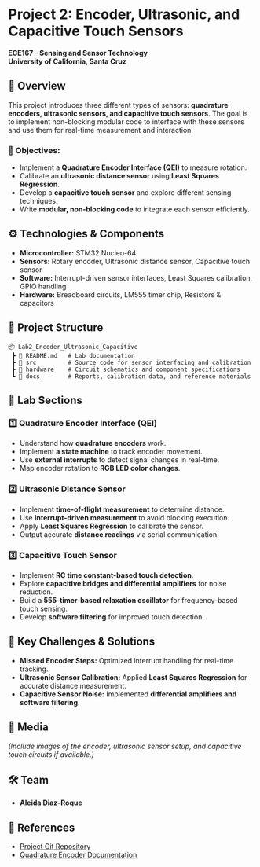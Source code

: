 # Project 2: Encoder, Ultrasonic, and Capacitive Touch Sensors

**ECE167 - Sensing and Sensor Technology**  
**University of California, Santa Cruz**  

## 📌 Overview
This project introduces three different types of sensors: **quadrature encoders, ultrasonic sensors, and capacitive touch sensors**. The goal is to implement non-blocking modular code to interface with these sensors and use them for real-time measurement and interaction.

### 🔹 Objectives:
- Implement a **Quadrature Encoder Interface (QEI)** to measure rotation.
- Calibrate an **ultrasonic distance sensor** using **Least Squares Regression**.
- Develop a **capacitive touch sensor** and explore different sensing techniques.
- Write **modular, non-blocking code** to integrate each sensor efficiently.

## ⚙️ Technologies & Components
- **Microcontroller:** STM32 Nucleo-64
- **Sensors:** Rotary encoder, Ultrasonic distance sensor, Capacitive touch sensor
- **Software:** Interrupt-driven sensor interfaces, Least Squares calibration, GPIO handling
- **Hardware:** Breadboard circuits, LM555 timer chip, Resistors & capacitors

## 📂 Project Structure

```plaintext
📦 Lab2_Encoder_Ultrasonic_Capacitive
 ┣ 📜 README.md   # Lab documentation
 ┣ 📂 src         # Source code for sensor interfacing and calibration
 ┣ 📂 hardware    # Circuit schematics and component specifications
 ┗ 📂 docs        # Reports, calibration data, and reference materials 
```

## 🚀 Lab Sections

### 1️⃣ Quadrature Encoder Interface (QEI)
- Understand how **quadrature encoders** work.
- Implement **a state machine** to track encoder movement.
- Use **external interrupts** to detect signal changes in real-time.
- Map encoder rotation to **RGB LED color changes**.

### 2️⃣ Ultrasonic Distance Sensor
- Implement **time-of-flight measurement** to determine distance.
- Use **interrupt-driven measurement** to avoid blocking execution.
- Apply **Least Squares Regression** to calibrate the sensor.
- Output accurate **distance readings** via serial communication.

### 3️⃣ Capacitive Touch Sensor
- Implement **RC time constant-based touch detection**.
- Explore **capacitive bridges and differential amplifiers** for noise reduction.
- Build a **555-timer-based relaxation oscillator** for frequency-based touch sensing.
- Develop **software filtering** for improved touch detection.

## 🎯 Key Challenges & Solutions
- **Missed Encoder Steps:** Optimized interrupt handling for real-time tracking.
- **Ultrasonic Sensor Calibration:** Applied **Least Squares Regression** for accurate distance measurement.
- **Capacitive Sensor Noise:** Implemented **differential amplifiers and software filtering**.

## 📸 Media
*(Include images of the encoder, ultrasonic sensor setup, and capacitive touch circuits if available.)*

## 🛠 Team
- **Aleida Diaz-Roque**

## 🔗 References
- [Project Git Repository](https://github.com/aleidaroque/ECE167)
- [Quadrature Encoder Documentation](https://www.sparkfun.com/products/retired/retired_parts/encoder)

